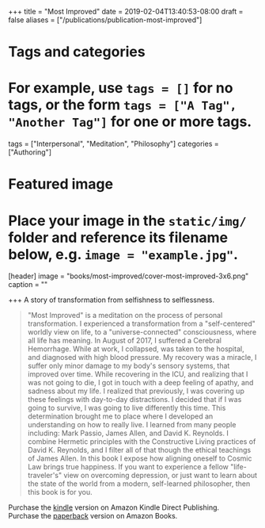 +++
title = "Most Improved"
date = 2019-02-04T13:40:53-08:00
draft = false
aliases = ["/publications/publication-most-improved"]
# Tags and categories
# For example, use `tags = []` for no tags, or the form `tags = ["A Tag", "Another Tag"]` for one or more tags.
tags = ["Interpersonal", "Meditation", "Philosophy"]
categories = ["Authoring"]
# Featured image
# Place your image in the `static/img/` folder and reference its filename below, e.g. `image = "example.jpg"`.
[header]
image = "books/most-improved/cover-most-improved-3x6.png"
caption = ""

+++
A story of transformation from selfishness to selflessness.

> "Most Improved" is a meditation on the process of personal transformation. I experienced a transformation from a "self-centered" worldly view on life, to a "universe-connected" consciousness, where all life has meaning. In August of 2017, I suffered a Cerebral Hemorrhage. While at work, I collapsed, was taken to the hospital, and diagnosed with high blood pressure. My recovery was a miracle, I suffer only minor damage to my body's sensory systems, that improved over time. While recovering in the ICU, and realizing that I was not going to die, I got in touch with a deep feeling of apathy, and sadness about my life.  I realized that previously, I was covering up these feelings with day-to-day distractions. I decided that if I was going to survive, I was going to live differently this time. This determination brought me to place where I developed an understanding on how to really live. I learned from many people including: Mark Passio, James Allen, and David K. Reynolds. I combine Hermetic principles with the Constructive Living practices of David K. Reynolds, and I filter all of that though the ethical teachings of James Allen. In this book I expose how aligning oneself to Cosmic Law brings true happiness. If you want to experience a fellow "life-traveler's" view on overcoming depression, or just want to learn about the state of the world from a modern, self-learned philosopher, then this book is for you.

Purchase the [kindle](https://www.amazon.com/Most-Improved-transformation-selfishness-selflessness-ebook/dp/B07N5K9FCH/) version on Amazon Kindle Direct Publishing.  
Purchase the [paperback](https://www.amazon.com/dp/1795274042) version on Amazon Books.
